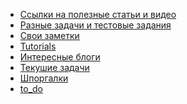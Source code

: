 - <a href="/links/readme.md">Ссылки на полезные статьи и видео</a>
- <a href="tasks.md">Разные задачи и тестовые задания</a>
- <a href="/notes/readme.md">Свои заметки</a>
- <a href="/tutorials/readme.md">Tutorials</a>
- <a href="/blogs.md">Интересные блоги</a>
- <a href="/actual/readme.md">Текушие задачи</a>
- <a href="/schpor/readme.md">Шпоргалки</a>
- <a href="/todo_list.md">to_do</a>